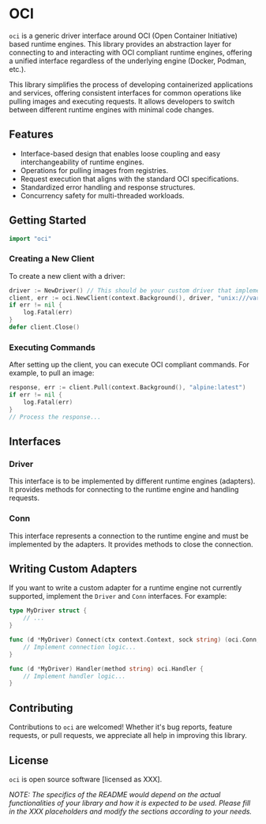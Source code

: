 # OCI

`oci` is a generic driver interface around OCI (Open Container Initiative) based runtime engines. This library provides an abstraction layer for connecting to and interacting with OCI compliant runtime engines, offering a unified interface regardless of the underlying engine (Docker, Podman, etc.).

This library simplifies the process of developing containerized applications and services, offering consistent interfaces for common operations like pulling images and executing requests. It allows developers to switch between different runtime engines with minimal code changes.

## Features
- Interface-based design that enables loose coupling and easy interchangeability of runtime engines.
- Operations for pulling images from registries.
- Request execution that aligns with the standard OCI specifications.
- Standardized error handling and response structures.
- Concurrency safety for multi-threaded workloads.

## Getting Started

```go
import "oci"
```

### Creating a New Client

To create a new client with a driver:

```go
driver := NewDriver() // This should be your custom driver that implements the Driver interface
client, err := oci.NewClient(context.Background(), driver, "unix:///var/run/docker.sock")
if err != nil {
    log.Fatal(err)
}
defer client.Close()
```

### Executing Commands

After setting up the client, you can execute OCI compliant commands. For example, to pull an image:

```go
response, err := client.Pull(context.Background(), "alpine:latest")
if err != nil {
    log.Fatal(err)
}
// Process the response...
```

## Interfaces

### Driver

This interface is to be implemented by different runtime engines (adapters). It provides methods for connecting to the runtime engine and handling requests.

### Conn

This interface represents a connection to the runtime engine and must be implemented by the adapters. It provides methods to close the connection.

## Writing Custom Adapters

If you want to write a custom adapter for a runtime engine not currently supported, implement the `Driver` and `Conn` interfaces. For example:

```go
type MyDriver struct {
	// ...
}

func (d *MyDriver) Connect(ctx context.Context, sock string) (oci.Conn, error) {
	// Implement connection logic...
}

func (d *MyDriver) Handler(method string) oci.Handler {
	// Implement handler logic...
}
```

## Contributing

Contributions to `oci` are welcomed! Whether it's bug reports, feature requests, or pull requests, we appreciate all help in improving this library.

## License

`oci` is open source software [licensed as XXX].

_NOTE: The specifics of the README would depend on the actual functionalities of your library and how it is expected to be used. Please fill in the XXX placeholders and modify the sections according to your needs._